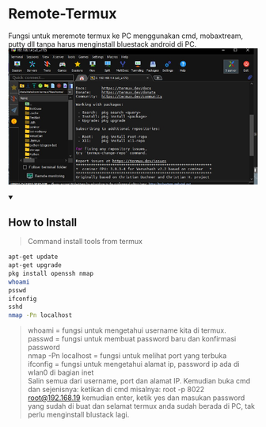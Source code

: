 # Remote-Termux
Fungsi untuk meremote termux ke PC menggunakan cmd, mobaxtream, putty dll tanpa harus menginstall bluestack android di PC.
<img src="https://github.com/haniefautophile-official/Remote-Termux/blob/main/SS/20250126_201408.jpg"/>
<details open>
  <summary><strong><h2>How to Install</h2></strong></summary>
  
 
  
> Command install tools from termux
  
```bash
apt-get update
apt-get upgrade
pkg install openssh nmap
whoami
psswd
ifconfig
sshd
nmap -Pn localhost
```
> whoami = fungsi untuk mengetahui username kita di termux.<br>
> passwd = fungsi untuk membuat password baru dan konfirmasi password<br>
> nmap -Pn localhost = fungsi untuk melihat port yang terbuka<br>
> ifconfig = fungsi untuk mengetahui alamat ip, password ip ada di  wlan0 di bagian inet<br>
Salin semua dari username, port dan alamat IP. Kemudian buka cmd dan sejenisnya:
> ketikan di cmd misalnya: root -p 8022 root@192.168.19 kemudian enter, ketik yes dan masukan password yang sudah di buat dan selamat termux anda sudah berada di PC, tak perlu menginstall blustack lagi.

</details>
